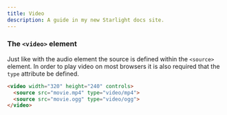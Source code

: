 ```yaml
---
title: Video
description: A guide in my new Starlight docs site.
---
```

### The `<video>` element
Just like with the audio element the source is defined within the `<source>` element. In order to play video on most browsers it is also required that the `type` attribute be defined. 

```html
<video width="320" height="240" controls>
  <source src="movie.mp4" type="video/mp4">
  <source src="movie.ogg" type="video/ogg">
</video>
```
